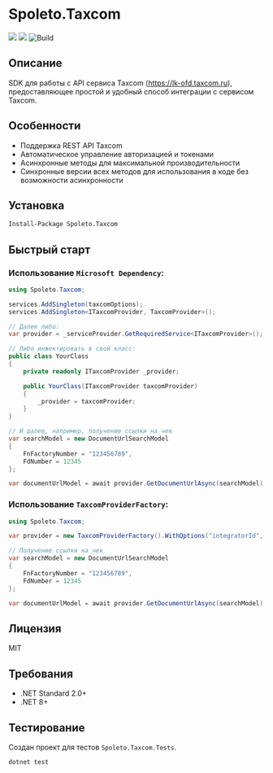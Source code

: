 # Spoleto.Taxcom

[![](https://img.shields.io/github/license/spoleto-software/Spoleto.Taxcom)](https://github.com/spoleto-software/Spoleto.Taxcom/blob/main/LICENSE)
[![](https://img.shields.io/nuget/v/Spoleto.Taxcom)](https://www.nuget.org/packages/Spoleto.Taxcom/)
![Build](https://github.com/spoleto-software/Spoleto.Taxcom/actions/workflows/ci.yml/badge.svg)

## Описание
SDK для работы с API сервиса Taxcom (https://lk-ofd.taxcom.ru), предоставляющее простой и удобный способ интеграции с сервисом Taxcom.

## Особенности
- Поддержка REST API Taxcom
- Автоматическое управление авторизацией и токенами
- Асинхронные методы для максимальной производительности
- Синхронные версии всех методов для использования в коде без возможности асинхронности

 
## Установка
```bash
Install-Package Spoleto.Taxcom
```

## Быстрый старт

### Использование `Microsoft Dependency`:
```csharp
using Spoleto.Taxcom;

services.AddSingleton(taxcomOptions);
services.AddSingleton<ITaxcomProvider, TaxcomProvider>();

// Далее либо:
var provider = _serviceProvider.GetRequiredService<ITaxcomProvider>();

// Либо инжектировать в свой класс:
public class YourClass
{
    private readonly ITaxcomProvider _provider;

    public YourClass(ITaxcomProvider taxcomProvider)
    {
        _provider = taxcomProvider;
    }
}

// И далее, например, получение ссылки на чек
var searchModel = new DocumentUrlSearchModel
{
	FnFactoryNumber = "123456789",
	FdNumber = 12345
};

var documentUrlModel = await provider.GetDocumentUrlAsync(searchModel);
```

### Использование `TaxcomProviderFactory`:
```csharp
using Spoleto.Taxcom;

var provider = new TaxcomProviderFactory().WithOptions("integratorId", "login", "password").Build();

// Получение ссылки на чек
var searchModel = new DocumentUrlSearchModel
{
	FnFactoryNumber = "123456789",
	FdNumber = 12345
};

var documentUrlModel = await provider.GetDocumentUrlAsync(searchModel);
```


## Лицензия
MIT


## Требования
- .NET Standard 2.0+
- .NET 8+

## Тестирование
Создан проект для тестов `Spoleto.Taxcom.Tests`.

```bash
dotnet test
```

